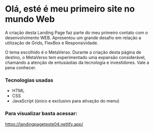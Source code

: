 # Olá, esté é meu primeiro site no mundo Web

A criação desta Landing Page faz parte do meu primeiro contato com o desenvolvimento WEB. Apresentou um grande desafio em relação a utilização de Grids, FlexBox e Responsividade.

O tema escolhido é o MetaVerso. Durante a criação desta página de destino, o MetaVerso tem experimentado uma expansão considerável, chamando a atenção de entusiastas da tecnologia e investidores. Vale a pena conhecer.

### Tecnologias usadas
- HTML
- CSS
- JavaScript (único e exclusivo para ativação do menu)

### Para visualizar basta acessar:
https://landingpageteste04.netlify.app/
